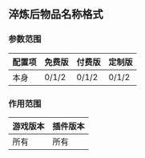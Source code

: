 ## 淬炼后物品名称格式

### 参数范围

| 配置项 | 免费版   | 付费版   | 定制版   |
|-----|-------|-------|-------|
| 本身  | 0/1/2 | 0/1/2 | 0/1/2 |

### 作用范围

| 游戏版本 | 插件版本 |
|------|------|
| 所有   | 所有   |

